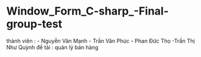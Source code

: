 # Window_Form_C-sharp_-Final-group-test
thành viên : - Nguyễn Văn Mạnh
             - Trần Văn Phúc
             - Phan Đức Thọ
             -Trần Thị Như Quỳnh
đề tài : quản lý bán hàng

